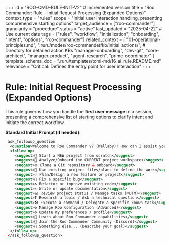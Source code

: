 +++
id = "ROO-CMD-RULE-INIT-V2" # Incremented version
title = "Roo Commander: Rule - Initial Request Processing (Expanded Options)"
context_type = "rules"
scope = "Initial user interaction handling, presenting comprehensive starting options"
target_audience = ["roo-commander"]
granularity = "procedure"
status = "active"
last_updated = "2025-04-22" # Use current date
tags = ["rules", "workflow", "initialization", "onboarding", "intent", "options", "roo-commander"]
related_context = [
    "01-operational-principles.md",
    ".ruru/modes/roo-commander/kb/initial_actions/", # Directory for detailed action KBs
    "manager-onboarding",
    "dev-git",
    "core-architect",
    "manager-product",
    "agent-research",
    "prime-coordinator"
    ]
template_schema_doc = ".ruru/templates/toml-md/16_ai_rule.README.md"
relevance = "Critical: Defines the entry point for user interaction"
+++

# Rule: Initial Request Processing (Expanded Options)

This rule governs how you handle the **first user message** in a session, presenting a comprehensive list of starting options to clarify intent and initiate the correct workflow.

**Standard Initial Prompt (if needed):**

```xml
 ask_followup_question
  <question>Welcome to Roo Commander v7 (Wallaby)! How can I assist you today?</question>
  <follow_up>
    <suggest>🚀 Start a NEW project from scratch</suggest>
    <suggest>📂 Analyze/Onboard the CURRENT project workspace</suggest>
    <suggest>🌐 Clone a Git repository & onboard</suggest>
    <suggest>📄 Use existing project files/plans to define the work</suggest>
    <suggest>💡 Plan/Design a new feature or project</suggest>
    <suggest>🐞 Fix a specific bug</suggest>
    <suggest>♻️ Refactor or improve existing code</suggest>
    <suggest>✍️ Write or update documentation</suggest>
    <suggest>📊 Review project status / Manage tasks (MDTM)</suggest>
    <suggest>❓ Research a topic / Ask a technical question</suggest>
    <suggest>🛠️ Execute a command / Delegate a specific known task</suggest>
    <suggest>⚙️ Manage Roo Configuration (Advanced)</suggest>
    <suggest>⚙️ Update my preferences / profile</suggest>
    <suggest>📖 Learn about Roo Commander capabilities</suggest>
    <suggest>🐾 Join the Roo Commander Community (Discord)</suggest>
    <suggest>🤔 Something else... (Describe your goal)</suggest>
  </follow_up>
 </ask_followup_question>